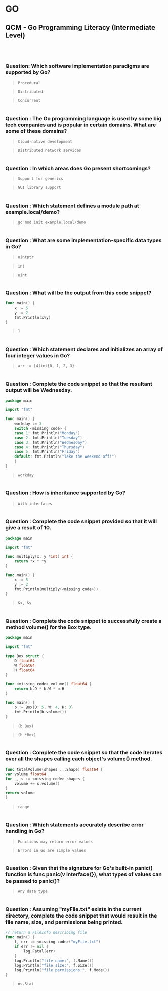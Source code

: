 # GO 

## QCM - Go Programming Literacy (Intermediate Level)
<br>
<br>


### **Question**: Which software implementation paradigms are supported by Go?

> `Procedural`

> `Distributed`

> `Concurrent`


#
### **Question** : The Go programming language is used by some big tech companies and is popular in certain domains. What are some of these domains?

> `Cloud-native development`

> `Distributed network services`


#
### **Question** : In which areas does Go present shortcomings?

> `Support for generics`

> `GUI library support`


#
### **Question** : Which statement defines a module path at example.local/demo?

> `go mod init example.local/demo`


#
### **Question** : What are some implementation-specific data types in Go?

> `uintptr`

> `int`

> `uint`


#
### **Question** : What will be the output from this code snippet?

```go
func main() {
	x := 5
	y := 2
	fmt.Println(x%y)
}
```

> `1`


#
### **Question** : Which statement declares and initializes an array of four integer values in Go?

> `arr := [4]int{0, 1, 2, 3}`


#
### **Question** : Complete the code snippet so that the resultant output will be Wednesday.

```go
package main

import "fmt"

func main() {
	workday := 3
 	switch <missing code> {
	case 1: fmt.Println("Monday")
	case 2: fmt.Println("Tuesday")
	case 3: fmt.Println("Wednesday")
	case 4: fmt.Println("Thursday")
	case 5: fmt.Println("Friday")
	default: fmt.Println("Take the weekend off!")
	}
}
```

> `workday`


#
### **Question** : How is inheritance supported by Go?

> `With interfaces`


#
### **Question** : Complete the code snippet provided so that it will give a result of 10.

```go
package main

import "fmt"

func multiply(x, y *int) int {
	return *x * *y
}

func main() {
	x := 5
	y := 2
	fmt.Println(multiply(<missing code>))
}
```

> `&x, &y`


#
### **Question** : Complete the code snippet to successfully create a method volume() for the Box type.

```go
package main

import "fmt"

type Box struct {
	D float64
	W float64
	H float64
}

func <missing code> volume() float64 {
	return b.D * b.W * b.H
}

func main() {
	b := Box{D: 5, W: 4, H: 3}
	fmt.Println(b.volume())	
}
```

> `(b Box)`

> `(b *Box)`


#
### **Question** : Complete the code snippet so that the code iterates over all the shapes calling each object's volume() method.

```go
func totalVolume(shapes ...Shape) float64 {
var volume float64
for _, s := <missing code> shapes {
	volume += s.volume()
}
return volume
}
```

> `range`


#
### **Question** : Which statements accurately describe error handling in Go?

> `Functions may return error values`

> `Errors in Go are simple values`


#
### **Question** : Given that the signature for Go's built-in panic() function is func panic(v interface{}), what types of values can be passed to panic()?

> `Any data type`


#
### **Question** : Assuming "myFile.txt" exists in the current directory, complete the code snippet that would result in the file name, size, and permissions being printed.

```go
// return a FileInfo describing file
func main() {
	f, err := <missing code>("myFile.txt")
	if err != nil {
		log.Fatal(err)
	}
	log.Println("file name:", f.Name())
	log.Println("file size:", f.Size())
	log.Println("file permissions:", f.Mode())
}
```

> `os.Stat`